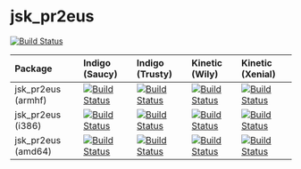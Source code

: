# jsk_pr2eus
[![Build Status](https://travis-ci.org/jsk-ros-pkg/jsk_pr2eus.png?branch=master)](https://travis-ci.org/jsk-ros-pkg/jsk_pr2eus)


| Package            | Indigo (Saucy)                                                                                                                                                                               | Indigo (Trusty)                                                                                                                                                                                | Kinetic (Wily)                                                                                                                                                                             | Kinetic (Xenial)                                                                                                                                                                                 |
|:-------------------|:---------------------------------------------------------------------------------------------------------------------------------------------------------------------------------------------|:-----------------------------------------------------------------------------------------------------------------------------------------------------------------------------------------------|:-------------------------------------------------------------------------------------------------------------------------------------------------------------------------------------------|:-------------------------------------------------------------------------------------------------------------------------------------------------------------------------------------------------|
| jsk_pr2eus (armhf) | [![Build Status](http://build.ros.org/job/Ibin_arm_uShf__jsk_pr2eus__ubuntu_saucy_armhf__binary/badge/icon)](http://build.ros.org/job/Ibin_arm_uShf__jsk_pr2eus__ubuntu_saucy_armhf__binary) | [![Build Status](http://build.ros.org/job/Ibin_arm_uThf__jsk_pr2eus__ubuntu_trusty_armhf__binary/badge/icon)](http://build.ros.org/job/Ibin_arm_uThf__jsk_pr2eus__ubuntu_trusty_armhf__binary) | [![Build Status](http://build.ros.org/job/Kbin_arm_uWhf__jsk_pr2eus__ubuntu_wily_armhf__binary/badge/icon)](http://build.ros.org/job/Kbin_arm_uWhf__jsk_pr2eus__ubuntu_wily_armhf__binary) | [![Build Status](http://build.ros.org/job/Kbin_uxhf_uXhf__jsk_pr2eus__ubuntu_xenial_armhf__binary/badge/icon)](http://build.ros.org/job/Kbin_uxhf_uXhf__jsk_pr2eus__ubuntu_xenial_armhf__binary) |
| jsk_pr2eus (i386)  | [![Build Status](http://build.ros.org/job/Ibin_uS32__jsk_pr2eus__ubuntu_saucy_i386__binary/badge/icon)](http://build.ros.org/job/Ibin_uS32__jsk_pr2eus__ubuntu_saucy_i386__binary)           | [![Build Status](http://build.ros.org/job/Ibin_uT32__jsk_pr2eus__ubuntu_trusty_i386__binary/badge/icon)](http://build.ros.org/job/Ibin_uT32__jsk_pr2eus__ubuntu_trusty_i386__binary)           | [![Build Status](http://build.ros.org/job/Kbin_uW32__jsk_pr2eus__ubuntu_wily_i386__binary/badge/icon)](http://build.ros.org/job/Kbin_uW32__jsk_pr2eus__ubuntu_wily_i386__binary)           | [![Build Status](http://build.ros.org/job/Kbin_uX32__jsk_pr2eus__ubuntu_xenial_i386__binary/badge/icon)](http://build.ros.org/job/Kbin_uX32__jsk_pr2eus__ubuntu_xenial_i386__binary)             |
| jsk_pr2eus (amd64) | [![Build Status](http://build.ros.org/job/Ibin_uS64__jsk_pr2eus__ubuntu_saucy_amd64__binary/badge/icon)](http://build.ros.org/job/Ibin_uS64__jsk_pr2eus__ubuntu_saucy_amd64__binary)         | [![Build Status](http://build.ros.org/job/Ibin_uT64__jsk_pr2eus__ubuntu_trusty_amd64__binary/badge/icon)](http://build.ros.org/job/Ibin_uT64__jsk_pr2eus__ubuntu_trusty_amd64__binary)         | [![Build Status](http://build.ros.org/job/Kbin_uW64__jsk_pr2eus__ubuntu_wily_amd64__binary/badge/icon)](http://build.ros.org/job/Kbin_uW64__jsk_pr2eus__ubuntu_wily_amd64__binary)         | [![Build Status](http://build.ros.org/job/Kbin_uX64__jsk_pr2eus__ubuntu_xenial_amd64__binary/badge/icon)](http://build.ros.org/job/Kbin_uX64__jsk_pr2eus__ubuntu_xenial_amd64__binary)           |
